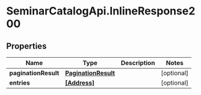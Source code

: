 # SeminarCatalogApi.InlineResponse200

## Properties
Name | Type | Description | Notes
------------ | ------------- | ------------- | -------------
**paginationResult** | [**PaginationResult**](PaginationResult.md) |  | [optional] 
**entries** | [**[Address]**](Address.md) |  | [optional] 



